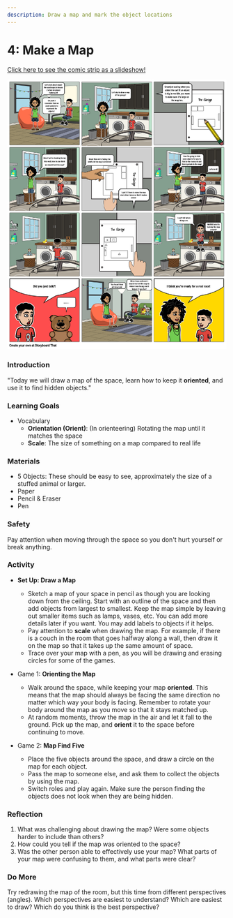 ```yaml
---
description: Draw a map and mark the object locations
---
```


# 4: Make a Map

[Click here to see the comic strip as a slideshow!](https://docs.google.com/presentation/d/e/2PACX-1vQEqGBoSF-sAH8hKZMkuwt9KO7IzVAiBWHzprQMySm-LGwJ9ZHrir4Eo5kBa2xylg/pub?start=false\&loop=false\&delayms=3000)

![](<../../.gitbook/assets/lesson-4--make-a-map-highres (3).png>)

### Introduction

"Today we will draw a map of the space, learn how to keep it **oriented**, and use it to find hidden objects."

### Learning Goals

* Vocabulary&#x20;
  * **Orientation (Orient)**: (In orienteering) Rotating the map until it matches the space
  * **Scale**: The size of something on a map compared to real life

### **Materials**

* 5 Objects: These should be easy to see, approximately the size of a stuffed animal or larger.
* Paper
* Pencil & Eraser
* Pen

### Safety

Pay attention when moving through the space so you don't hurt yourself or break anything.

### Activity

*   **Set Up: Draw a Map**

    * Sketch a map of your space in pencil as though you are looking down from the ceiling. Start with an outline of the space and then add objects from largest to smallest. Keep the map simple by leaving out smaller items such as lamps, vases, etc. You can add more details later if you want. You may add labels to objects if it helps.
    * Pay attention to **scale** when drawing the map. For example, if there is a couch in the room that goes halfway along a wall, then draw it on the map so that it takes up the same amount of space.
    * Trace over your map with a pen, as you will be drawing and erasing circles for some of the games.


*   Game 1: **Orienting the Map**

    * Walk around the space, while keeping your map **oriented**. This means that the map should always be facing the same direction no matter which way your body is facing. Remember to rotate your body around the map as you move so that it stays matched up.
    * At random moments, throw the map in the air and let it fall to the ground. Pick up the map, and **orient** it to the space before continuing to move.


* Game 2: **Map Find Five**
  * Place the five objects around the space, and draw a circle on the map for each object.&#x20;
  * Pass the map to someone else, and ask them to collect the objects by using the map.
  * Switch roles and play again. Make sure the person finding the objects does not look when they are being hidden.

### Reflection

1. What was challenging about drawing the map? Were some objects harder to include than others?
2. How could you tell if the map was oriented to the space?
3. Was the other person able to effectively use your map? What parts of your map were confusing to them, and what parts were clear?

### Do More

Try redrawing the map of the room, but this time from different perspectives (angles). Which perspectives are easiest to understand? Which are easiest to draw? Which do you think is the best perspective?
